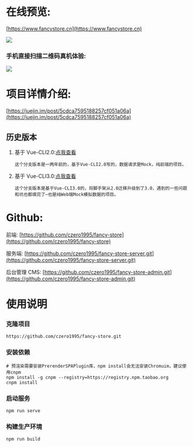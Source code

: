 # 在线预览:

[https://www.fancystore.cn](https://www.fancystore.cn)

![](https://user-gold-cdn.xitu.io/2019/5/17/16ac5dbf00191132?w=374&h=666&f=gif&s=1528988)

### 手机直接扫描二维码真机体验:

![](https://user-gold-cdn.xitu.io/2019/5/17/16ac3f6e813f1c21?w=256&h=256&f=png&s=6784)

# 项目详情介绍:

[https://juejin.im/post/5cdca7595188257cf051a06a](https://juejin.im/post/5cdca7595188257cf051a06a)

## 历史版本

1. 基于 Vue-CLI2.0:[点我查看](https://github.com/czero1995/fancy-store/tree/vue-cli2.0)

   `这个分支版本是一两年前的，基于Vue-CLI2.0写的，数据请求是Mock，纯前端的项目。`

2. 基于 Vue-CLI3.0:[点我查看](https://github.com/czero1995/fancy-store/tree/vue-cli3--mock)

   `这个分支版本是基于Vue-CLI3.0的，将脚手架从2.0迁移升级到了3.0，遇到的一些问题和坑也都填完了~也是纯Web端Mock模拟数据的项目。`

# Github:

前端: [https://github.com/czero1995/fancy-store](https://github.com/czero1995/fancy-store)

服务端: [https://github.com/czero1995/fancy-store-server.git](https://github.com/czero1995/fancy-store-server.git)

后台管理 CMS: [https://github.com/czero1995/fancy-store-admin.git](https://github.com/czero1995/fancy-store-admin.git)

# 使用说明

### 克隆项目

    https://github.com/czero1995/fancy-store.git

### 安装依赖

    # 预渲染需要安装PrerenderSPAPlugin库，npm install会无法安装Chromuim，建议使用cnpm
    npm install -g cnpm --registry=https://registry.npm.taobao.org
    cnpm install

### 启动服务

    npm run serve

### 构建生产环境

    npm run build
